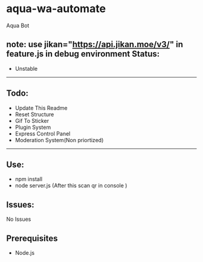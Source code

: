 # aqua-wa-automate
Aqua Bot

note: use  jikan="https://api.jikan.moe/v3/" in feature.js in debug environment
Status:
-
- Unstable
---

Todo:
-
- Update This Readme
- Reset Structure
- Gif To Sticker
- Plugin System
- Express Control Panel
- Moderation System(Non priortized)

---

Use:
-
- npm install
- node server.js
(After this scan qr in console )
  

  
Issues:
  -
  No Issues
  
 ## Prerequisites
 - Node.js


